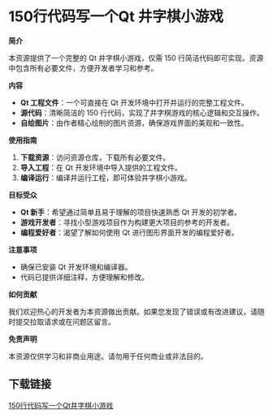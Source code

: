 # 150行代码写一个Qt 井字棋小游戏

**简介**

本资源提供了一个完整的 Qt 井字棋小游戏，仅需 150 行简洁代码即可实现。资源中包含所有必要文件，方便开发者学习和参考。

**内容**

- **Qt 工程文件**：一个可直接在 Qt 开发环境中打开并运行的完整工程文件。
- **源代码**：清晰简洁的 150 行代码，实现了井字棋游戏的核心逻辑和交互操作。
- **自绘图片**：由作者精心绘制的图片资源，确保游戏界面的美观和一致性。

**使用指南**

1. **下载资源**：访问资源仓库，下载所有必要文件。
2. **导入工程**：在 Qt 开发环境中导入提供的工程文件。
3. **编译运行**：编译并运行工程，即可体验井字棋小游戏。

**目标受众**

- **Qt 新手**：希望通过简单且易于理解的项目快速熟悉 Qt 开发的初学者。
- **游戏开发者**：寻找小型游戏项目作为构建更大项目的参考的开发者。
- **编程爱好者**：渴望了解如何使用 Qt 进行图形界面开发的编程爱好者。

**注意事项**

- 确保已安装 Qt 开发环境和编译器。
- 代码已提供详细注释，方便理解和修改。

**如何贡献**

我们欢迎热心的开发者为本资源做出贡献。如果您发现了错误或有改进建议，请随时提交拉取请求或在问题区留言。

**免责声明**

本资源仅供学习和非商业用途。请勿用于任何商业或非法目的。

## 下载链接

[150行代码写一个Qt井字棋小游戏](https://pan.quark.cn/s/6b0988189546)